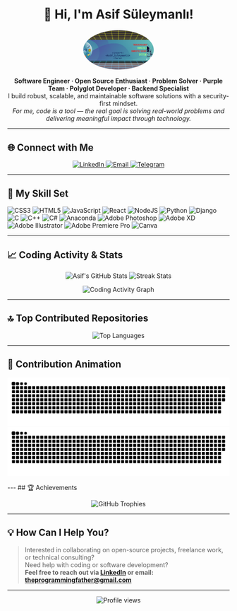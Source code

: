 <h1 align="center">👋 Hi, I'm Asif Süleymanlı!</h1>

<p align="center">
  <img src="Asifbanner.png" alt="Asif's Profile Photo" width="160" style="border-radius:200%;">
</p>

<p align="center">
  <b>Software Engineer · Open Source Enthusiast · Problem Solver · Purple Team · Polyglot Developer · Backend Specialist</b><br>
  I build robust, scalable, and maintainable software solutions with a security-first mindset.<br>
  <i>For me, code is a tool — the real goal is solving real-world problems and delivering meaningful impact through technology.</i>
</p>

---

## 🌐 Connect with Me

<p align="center">
  <a href="https://linkedin.com/in/asif-süleymanlı" target="_blank">
    <img src="https://img.shields.io/badge/LinkedIn-0A66C2?style=for-the-badge&logo=linkedin&logoColor=white" alt="LinkedIn"/>
  </a>
  <a href="mailto:theprogrammingfather@gmail.com" target="_blank">
    <img src="https://img.shields.io/badge/Email-D14836?style=for-the-badge&logo=gmail&logoColor=white" alt="Email"/>
  </a>
  <a href="https://t.me/your-telegram-nickname" target="_blank">
    <img src="https://img.shields.io/badge/Telegram-229ED9?style=for-the-badge&logo=telegram&logoColor=white" alt="Telegram"/>
  </a>
</p>

---

## 🚀 My Skill Set

![CSS3](https://img.shields.io/badge/css3-%231572B6.svg?style=for-the-badge&logo=css3&logoColor=white)
![HTML5](https://img.shields.io/badge/html5-%23E34F26.svg?style=for-the-badge&logo=html5&logoColor=white)
![JavaScript](https://img.shields.io/badge/javascript-%23323330.svg?style=for-the-badge&logo=javascript&logoColor=%23F7DF1E)
![React](https://img.shields.io/badge/react-%2320232a.svg?style=for-the-badge&logo=react&logoColor=%2361DAFB)
![NodeJS](https://img.shields.io/badge/node.js-6DA55F?style=for-the-badge&logo=node.js&logoColor=white)
![Python](https://img.shields.io/badge/python-3670A0?style=for-the-badge&logo=python&logoColor=ffdd54)
![Django](https://img.shields.io/badge/django-%23092E20.svg?style=for-the-badge&logo=django&logoColor=white)
![C](https://img.shields.io/badge/c-%2300599C.svg?style=for-the-badge&logo=c&logoColor=white)
![C++](https://img.shields.io/badge/c++-%2300599C.svg?style=for-the-badge&logo=c%2B%2B&logoColor=white)
![C#](https://img.shields.io/badge/c%23-%23239120.svg?style=for-the-badge&logo=c-sharp&logoColor=white)
![Anaconda](https://img.shields.io/badge/Anaconda-%2344A833.svg?style=for-the-badge&logo=anaconda&logoColor=white)
![Adobe Photoshop](https://img.shields.io/badge/adobe%20photoshop-%2331A8FF.svg?style=for-the-badge&logo=adobe%20photoshop&logoColor=white)
![Adobe XD](https://img.shields.io/badge/Adobe%20XD-470137?style=for-the-badge&logo=Adobe%20XD&logoColor=#FF61F6)
![Adobe Illustrator](https://img.shields.io/badge/adobe%20illustrator-%23FF9A00.svg?style=for-the-badge&logo=adobe%20illustrator&logoColor=white)
![Adobe Premiere Pro](https://img.shields.io/badge/Adobe%20Premiere%20Pro-9999FF.svg?style=for-the-badge&logo=Adobe%20Premiere%20Pro&logoColor=white)
![Canva](https://img.shields.io/badge/Canva-%2300C4CC.svg?style=for-the-badge&logo=Canva&logoColor=white)

---

## 📈 Coding Activity & Stats

<p align="center">
  <img src="https://github-readme-stats.vercel.app/api?username=asifsuleymanli&show_icons=true&theme=radical" alt="Asif's GitHub Stats" height="170"/>
  <img src="https://github-readme-streak-stats.herokuapp.com/?user=asifsuleymanli&theme=radical" alt="Streak Stats" height="170"/>
</p>

<p align="center">
  <img src="https://github-readme-activity-graph.cyclic.app/graph?username=asifsuleymanli&theme=react-dark" alt="Coding Activity Graph"/>
</p>

---

## 🔝 Top Contributed Repositories

<p align="center">
  <!-- Alternativ xidmətlər və ya statik şəkil əlavə etmək olar -->
  <!-- Aşağıda GitHub-un rəsmi "Top Languages" badge-i nümunə kimi verilmişdir -->
  <img src="https://github-readme-stats.vercel.app/api/top-langs/?username=asifsuleymanli&layout=compact&theme=onedark" alt="Top Languages"/>
</p>

<!--
Əgər əvvəlki xidmət (github-contributor-stats.vercel.app) işləmirsə və ya xətalıdırsa, bu hissədə ya rəsmi GitHub statistika badge-lərindən, ya da alternativ xidmətlərdən istifadə edə bilərsiniz.
-->

---

## 🐍 Contribution Animation

<p align="center">
  <img src="https://raw.githubusercontent.com/MayMeow/MayMeow/output/github-contribution-grid-snake-dark.svg#gh-dark-mode-only" alt="snake dark"/>
  <img src="https://raw.githubusercontent.com/MayMeow/MayMeow/output/github-contribution-grid-snake.svg#gh-light-mode-only" alt="snake light"/>
</p>
---
## 🏆 Achievements

<p align="center">
  <img src="https://github-profile-trophy.vercel.app/?username=asifsuleymanli&theme=gruvbox&margin-w=15&margin-h=15&no-frame=true" alt="GitHub Trophies"/>
</p>

---
## 💡 How Can I Help You?

> Interested in collaborating on open-source projects, freelance work, or technical consulting?  
> Need help with coding or software development?  
> <b>Feel free to reach out via [LinkedIn](https://linkedin.com/in/asif-süleymanlı) or email: theprogrammingfather@gmail.com</b>

---

<p align="center">
  <img src="https://komarev.com/ghpvc/?username=asifsuleymanli&style=flat-square&color=blue" alt="Profile views"/>
</p>

<!--
Professional, clean and interactive GitHub profile README by Asif Süleymanlı.
-->
